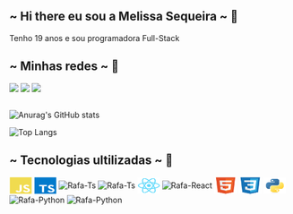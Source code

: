 ## ~ Hi there eu sou a Melissa Sequeira ~ 💾

<div>
  <p>Tenho 19 anos e sou programadora Full-Stack</p>
</div>

## ~ Minhas redes ~ 💾
<div> 
  <a href = "mailto:mehsequeiracampos@gmail.com"><img src="https://img.shields.io/badge/-Gmail-%23333?style=for-the-badge&logo=gmail&logoColor=white" target="_blank"></a>
  <a href="https://www.linkedin.com/in/melissa-sequeira-967187211/" target="_blank"><img src="https://img.shields.io/badge/-LinkedIn-%230077B5?style=for-the-badge&logo=linkedin&logoColor=white" target="_blank"></a> 
  <a href = "https://portifolio-beta-red.vercel.app/"><img src="https://img.shields.io/badge/website-000000?style=for-the-badge&logo=About.me&logoColor=white" target="_blank"></a>
</div>

##

![Anurag's GitHub stats](https://github-readme-stats.vercel.app/api?username=MewOkami&show_icons=true&theme=transparent)

![Top Langs](https://github-readme-stats.vercel.app/api/top-langs/?username=MewOkami&layout=compact&theme=transparent)

## ~ Tecnologias ultilizadas ~ 💾

<div>
  <img align="center" alt="Rafa-Js" height="30" width="40" src="https://raw.githubusercontent.com/devicons/devicon/master/icons/javascript/javascript-plain.svg">
  <img align="center" alt="Rafa-Ts" height="30" width="40" src="https://raw.githubusercontent.com/devicons/devicon/master/icons/typescript/typescript-plain.svg">
  <img align="center" alt="Rafa-Ts" height="37" width="40" src="https://img.icons8.com/?size=256&id=9ESZMOeUioJS&format=png">
  <img align="center" alt="Rafa-Ts" height="37" width="40" src="https://img.icons8.com/?size=256&id=hsPbhkOH4FMe&format=png">
  <img align="center" alt="Rafa-React" height="30" width="40" src="https://raw.githubusercontent.com/devicons/devicon/master/icons/react/react-original.svg">
  <img align="center" alt="Rafa-React" height="30" width="40" src="https://img.icons8.com/?size=256&id=ttxR7mXaDvqS&format=png">
  <img align="center" alt="Rafa-HTML" height="30" width="40" src="https://raw.githubusercontent.com/devicons/devicon/master/icons/html5/html5-original.svg">
  <img align="center" alt="Rafa-CSS" height="30" width="40" src="https://raw.githubusercontent.com/devicons/devicon/master/icons/css3/css3-original.svg">
  <img align="center" alt="Rafa-Python" height="30" width="40" src="https://raw.githubusercontent.com/devicons/devicon/master/icons/python/python-original.svg">
  <img align="center" alt="Rafa-Python" height="30" width="40" src="https://cdn.jsdelivr.net/gh/devicons/devicon/icons/django/django-plain.svg">
  <img align="center" alt="Rafa-Python" height="35" width="40" src="https://img.icons8.com/?size=256&id=13406&format=png">
</div>

##

